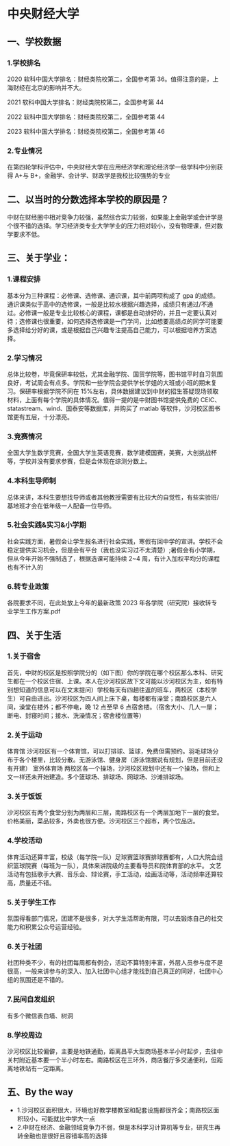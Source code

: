 # 中央财经大学

## 一、学校数据

### 1.学校排名

2020 软科中国大学排名：财经类院校第二，全国参考第 36。值得注意的是，上海财经在北京的影响并不大。

2021 软科中国大学排名：财经类院校第二，全国参考第 44

2022 软科中国大学排名：财经类院校第二，全国参考第 44

2023 软科中国大学排名：财经类院校第二，全国参考第 46

### 2.专业情况

在第四轮学科评估中，中央财经大学在应用经济学和理论经济学一级学科中分别获得 A+与 B+，金融学、会计学、财政学是我校比较强势的专业

## 二、以当时的分数选择本学校的原因是？

中财在财经圈中相对竞争力较强，虽然综合实力较弱，如果能上金融学或会计学是个很不错的选择。学习经济类专业大学学业的压力相对较小，没有物理课，但对数学要求不低。

## 三、关于学业：

### 1.课程安排

基本分为三种课程：必修课、选修课、通识课，其中前两项构成了 gpa 的成绩。通识课类似于高中的选修课，一般是比较水根据兴趣选择，成绩只有通过/不通过。必修课一般是专业比较核心的课程，课都是自动排好的，并且一定要认真对待；选修课也很重要，如何选择选修课是一门学问，比如想要高绩点的同学可能要多选择给分好的课，或是根据自己兴趣专注提高自己能力，可以根据培养方案选择。

### 2.学习情况

总体比较卷，毕竟保研率较低，尤其金融学院、国贸学院等，图书馆平时自习氛围良好，考试周会有点多。学院和一些学院会提供学长学姐的大班或小班的期末复习。保研率根据学院不同在 15%左右，具体数据建议到中财的招生答疑现场领取材料，上面有每个学院的具体情况。值得一提的是中财图书馆提供免费的 CEIC、statastream、wind、国泰安等数据库，并购买了 matlab 等软件，沙河校区图书馆更有五层，十分漂亮。

### 3.竞赛情况

全国大学生数学竞赛，全国大学生英语竞赛，数学建模国赛，美赛，大创挑战杯等，学校并没有要求参赛，但是会体现在综测分数上。

### 4.本科生导师制

总体来讲，本科生要想找导师或者其他教授需要有比较大的自觉性，有些实验班/基地班才会在低年级一人配备一位导师。

### 5.社会实践&实习&小学期

社会实践方面，暑假会让学生报名进行社会实践，寒假有回中学的宣讲。学校不会稳定提供实习机会，但是会有平台（我也没实习过不太清楚）;暑假会有小学期，但从今年开始不强制选了，根据选课可能持续 2~4 周，有计入加权平均分的课程也有不计入的

### 6.转专业政策

各院要求不同，在此处放上今年的最新政策 2023 年各学院（研究院）接收转专业学生工作方案.pdf

## 四、关于生活

### 1.关于宿舍

首先，中财的校区是按照学院分的（如下图）你的学院在哪个校区那么本科、研究生都在一个校区住宿、上课。本人在沙河校区故下文可能以沙河校区为主，如有特别想知道的信息可以在文末提问）学校每天有四趟往返的班车，两校区（本校学生）可自由进出。沙河校区为四人间上床下桌，每楼都有澡堂；南路校区是六人间，澡堂在楼外；都不停电，晚 12 点至早 6 点宿舍楼。（宿舍大小、几人一屋；断电、封寝时间；接水、洗澡情况；宿舍楼位置等）

### 2.关于运动

体育馆
沙河校区有一个体育馆，可以打排球、篮球，免费但需预约。羽毛球场分布于各个楼里，比较分散。无游泳馆、健身房（游泳馆据说有规划，但是目前还没有开建）
室外体育场
两校区各一个操场，沙河校区规划中还有一个操场，但和上文一样还未开始建造。多个篮球场、排球场、网球场、沙滩排球场。

### 3.关于饭饭

沙河校区有两个食堂分别为两层和三层，南路校区有一个两层加地下一层的食堂。价格美丽，菜品较多，外卖也很方便。沙河校区三个超市，两个饮品店。

### 4.学校活动

体育活动还算丰富，校级（每学院一队）足球赛篮球赛排球赛都有，人口大院会组织篮球院赛（每班为一队），具体来讲院级的主要看导员和院体育部的水平。
文艺活动有包括歌手大赛、音乐会、辩论赛，手工活动，绘画活动等，活动频率还算较高，质量还不错。

### 5.关于学生工作

氛围得看部门情况，团建不是很多，对大学生活帮助有限，可以去锻炼自己的社交能力和积累公众号运营经验。

### 6.关于社团

社团种类不少，有的社团每周都有例会，活动不算特别丰富，外层人员参与度不是很高，一般来讲参与的深入、加入社团中心组才能找到自己真正的同好，社团中心组的氛围还是不错的。

### 7.民间自发组织

有多个微信表白墙、树洞

### 8.学校周边

沙河校区比较偏僻，主要是地铁通勤，距离昌平大型商场基本半小时起步，去往中关村附近基本要一个半小时左右。南路校区在三环外，商店餐厅多交通便利，但距离地铁站有一定距离。

## 五、By the way

- 1.沙河校区面积很大，环境也好教学楼教室和配套设施都很齐全；南路校区面积较小，可能就比中学大一点
- 2.中财在经济、金融领域竞争力不弱，但是本科学习计算机等专业，研究生再转金融也是很好且容错率高的选择
